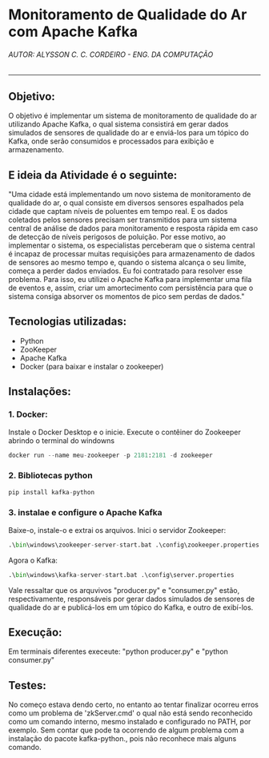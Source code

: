 # Monitoramento de Qualidade do Ar com Apache Kafka

###### AUTOR: ALYSSON C. C. CORDEIRO - ENG. DA COMPUTAÇÃO

---

## Objetivo:

O objetivo é implementar um sistema de monitoramento de qualidade do ar utilizando Apache Kafka, o qual sistema consistirá em gerar dados simulados de sensores de qualidade do ar e enviá-los para um tópico do Kafka, onde serão consumidos e processados para exibição e armazenamento.

## E ideia da Atividade é o seguinte:

"Uma cidade está implementando um novo sistema de monitoramento de qualidade do ar, o qual consiste em diversos sensores espalhados pela cidade que captam níveis de poluentes em tempo real.  E os dados coletados pelos sensores precisam ser transmitidos para um sistema central de análise de dados para monitoramento e resposta rápida em caso de detecção de níveis perigosos de poluição. Por esse motivo, ao implementar o sistema, os especialistas perceberam que o sistema central é incapaz de processar muitas requisições para armazenamento de dados de sensores ao mesmo tempo e, quando o sistema alcança o seu limite, começa a perder dados enviados. Eu foi contratado para resolver esse problema. Para isso, eu utilizei o Apache Kafka para implementar uma fila de eventos e, assim, criar um amortecimento com persistência para que o sistema consiga absorver os momentos de pico sem perdas de dados."

## Tecnologias utilizadas:

- Python 
- ZooKeeper
- Apache Kafka
- Docker (para baixar e instalar o zookeeper)

## Instalações:

### 1. Docker:

Instale o Docker Desktop e o inicie. Execute o contêiner do Zookeeper abrindo o terminal do windowns

```python
docker run --name meu-zookeeper -p 2181:2181 -d zookeeper
```

### 2. Bibliotecas python

```python
pip install kafka-python
```

### 3. instalae e configure o Apache Kafka

Baixe-o, instale-o e extrai os arquivos. Inici o servidor Zookeeper:

```python
.\bin\windows\zookeeper-server-start.bat .\config\zookeeper.properties
```
Agora o Kafka:

```python
.\bin\windows\kafka-server-start.bat .\config\server.properties
```

Vale ressaltar que os  arquvivos "producer.py" e "consumer.py" estão, respectivamente, responsáveis por gerar dados simulados de sensores de qualidade do ar e publicá-los em um tópico do Kafka, e outro de exibí-los.

## Execução:

Em terminais diferentes execeute: "python producer.py" e "python consumer.py"

## Testes:

No começo estava dendo certo, no entanto ao tentar finalizar ocorreu erros como um problema de 'zkServer.cmd' o qual não está sendo reconhecido como um comando interno, mesmo instalado e configurado no PATH, por exemplo. Sem contar que pode ta ocorrendo de algum problema com a instalação do pacote kafka-python., pois não reconhece mais alguns comando.




